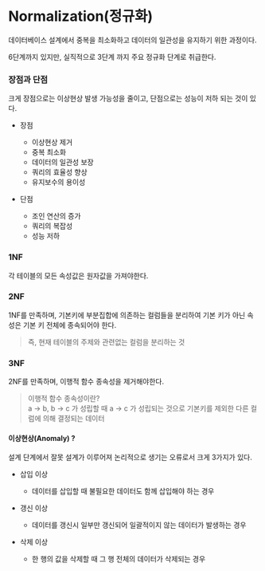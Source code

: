 # Normalization(정규화)

데이터베이스 설계에서 중복을 최소화하고 데이터의 일관성을 유지하기 위한 과정이다.

6단계까지 있지만, 실직적으로 3단계 까지 주요 정규화 단계로 취급한다.

### 장점과 단점

크게 장점으로는 이상현상 발생 가능성을 줄이고, 단점으로는 성능이 저하 되는 것이 있다.

- 장점

  - 이상현상 제거
  - 중복 최소화
  - 데이터의 일관성 보장
  - 쿼리의 효율성 향상
  - 유지보수의 용이성

- 단점
  - 조인 연산의 증가
  - 쿼리의 복잡성
  - 성능 저하

### 1NF

각 테이블의 모든 속성값은 원자값을 가져야한다.

### 2NF

1NF를 만족하며, 기본키에 부분집합에 의존하는 컬럼들을 분리하여 기본 키가 아닌 속성은 기본 키 전체에 종속되어야 한다.

> 즉, 현재 테이블의 주제와 관련없는 컬럼을 분리하는 것

### 3NF

2NF를 만족하며, 이행적 함수 종속성을 제거해야한다.

> 이행적 함수 종속성이란?<br>
> a -> b, b -> c 가 성립할 때 a -> c 가 성립되는 것으로 기본키를 제외한 다른 컬럼에 의해 결정되는 데이터

#### 이상현상(Anomaly) ?

설계 단계에서 잘못 설계가 이루어져 논리적으로 생기는 오류로서 크게 3가지가 있다.

- 삽입 이상

  - 데이터를 삽입할 때 불필요한 데이터도 함께 삽입해야 하는 경우

- 갱신 이상

  - 데이터를 갱신시 일부만 갱신되어 일괄적이지 않는 데이터가 발생하는 경우

- 삭제 이상
  - 한 행의 값을 삭제할 때 그 행 전체의 데이터가 삭제되는 경우

